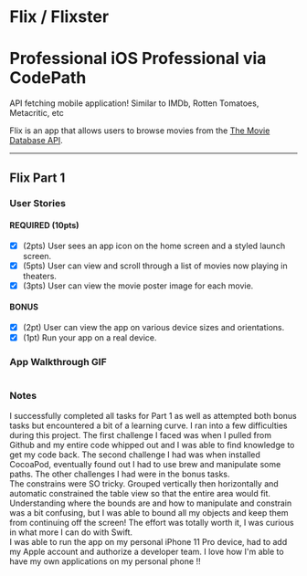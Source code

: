 # Flix / Flixster
# Professional iOS Professional via CodePath
API fetching mobile application! Similar to IMDb, Rotten Tomatoes, Metacritic, etc

Flix is an app that allows users to browse movies from the [The Movie Database API](http://docs.themoviedb.apiary.io/#).

---

## Flix Part 1

### User Stories

#### REQUIRED (10pts)
- [x] (2pts) User sees an app icon on the home screen and a styled launch screen.
- [x] (5pts) User can view and scroll through a list of movies now playing in theaters.
- [x] (3pts) User can view the movie poster image for each movie.

#### BONUS
- [x] (2pt) User can view the app on various device sizes and orientations.
- [x] (1pt) Run your app on a real device.

### App Walkthrough GIF

<img scr="https://i.imgur.com/8Eyn7gZ.gif" width=250><br>

### Notes
I successfully completed all tasks for Part 1 as well as attempted both bonus tasks but encountered a bit of a learning curve. I ran into a few difficulties during this project. The first challenge I faced was when I pulled from Github and my entire code whipped out and I was able to find knowledge to get my code back. The second challenge I had was when installed CocoaPod, eventually found out I had to use brew and manipulate some paths. The other challenges I had were in the bonus tasks.
<br>
The constrains were SO tricky. Grouped vertically then horizontally and automatic constrained the table view so that the entire area would fit. Understanding where the bounds are and how to manipulate and constrain was a bit confusing, but I was able to bound all my objects and keep them from continuing off the screen! The effort was totally worth it, I was curious in what more I can do with Swift.
<br>
I was able to run the app on my personal iPhone 11 Pro device, had to add my Apple account and authorize a developer team. I love how I'm able to have my own applications on my personal phone !!
